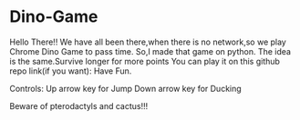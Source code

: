 # Dino-Game
Hello There!!
We have all been there,when there is no network,so we play Chrome Dino Game to pass time.
So,I made that game on python.
The idea is the same.Survive longer for more points
You can play it on this github repo link(if you want):
Have Fun.


Controls:
Up arrow key for Jump
Down arrow key for Ducking

Beware of pterodactyls and cactus!!!
